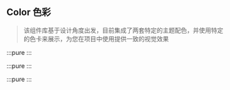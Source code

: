 ## Color 色彩

> 该组件库基于设计角度出发，目前集成了两套特定的主题配色，并使用特定的色卡来展示，为您在项目中使用提供一致的视觉效果

:::pure
<ColorLight/>
:::

:::pure
<ColorDark/>
:::

:::pure
<ColorNeutral/>
:::
